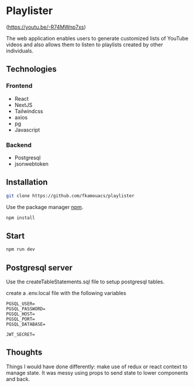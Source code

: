 # Playlister

(https://youtu.be/-R74MWnp7xs)

The web application enables users to generate customized lists of YouTube videos and also allows them to listen to playlists created by other individuals.



## Technologies

### Frontend

* React 
* NextJS
* Tailwindcss
* axios
* pg
* Javascript

### Backend

* Postgresql
* jsonwebtoken

## Installation

```bash
git clone https://github.com/fkamouacs/playlister
```

Use the package manager [npm](https://nodejs.org/en/).

```bash
npm install
```

## Start

```bash
npm run dev
```

## Postgresql server

Use the createTableStatements.sql file to setup postgresql tables.

create a .env.local file with the following variables

```env
PGSQL_USER=
PGSQL_PASSWORD=
PGSQL_HOST=
PGSQL_PORT=
PGSQL_DATABASE=

JWT_SECRET=
```

## Thoughts

Things I would have done differently: make use of redux or react context to manage state. It was messy using props to send state to lower components and back.
